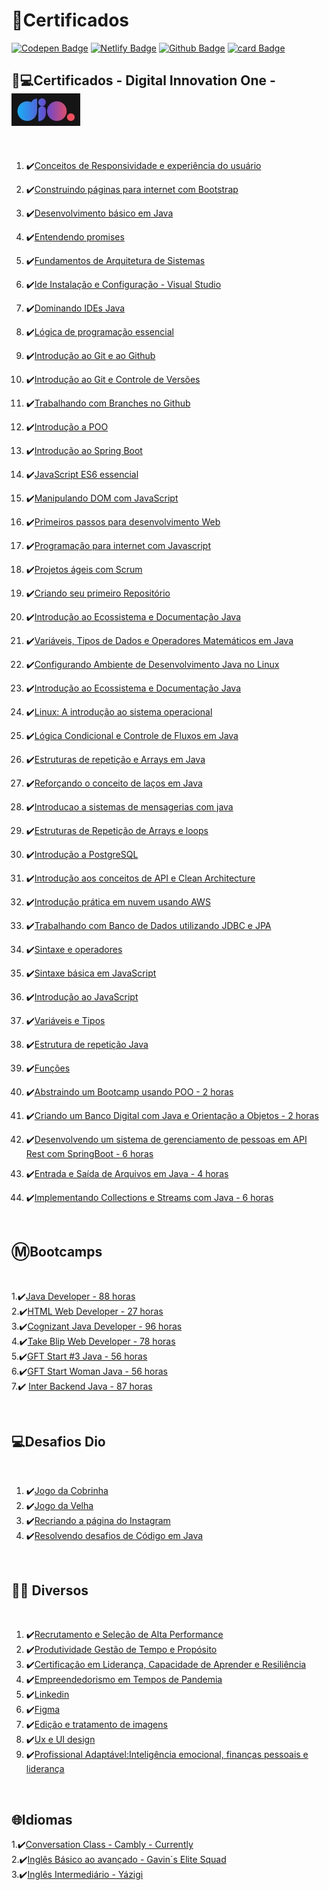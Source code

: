 # 📜Certificados


[![Codepen Badge](https://img.shields.io/badge/-Codepen-black?style=flat-square&logo=Codepen&logoColor=white&link=https://codepen.io/martageraldo)](https://codepen.io/martageraldo)
[![Netlify Badge](https://img.shields.io/badge/-Netlify-00C7B7?style=social-square&logo=netlify&logoColor=white)](https://martageraldo.netlify.app/) [![Github Badge](https://img.shields.io/badge/GitHub--000?style=social&logo=Github&logoColor=&link=https://github.com/MGBrave)](https://github.com/MGBrave) [![card Badge](https://img.shields.io/badge/-Hotmail-0078D4??style=flat-square&logo=microsoft-outlook&logoColor=white&link=mailto:mggeraldo@hotmail.com)](mailto:mggeraldo@hotmail.com) 
<br>

## 🧠💻Certificados -  Digital Innovation One - ![Image](https://github.com/MGBrave/certificados/blob/main/logo%20dio.jpg?raw=true)  
<br>

1. ✔️[Conceitos de Responsividade e experiência do usuário](https://github.com/MGBrave/certificados/blob/main/certificados/1conceitos%20responsividade%20e%20experiencia%20do%20usu%C3%A1rio.pdf)

2. ✔️[Construindo páginas para internet com Bootstrap](https://github.com/MGBrave/certificados/blob/main/certificados/2Construindo%páginas%para%internet%com%Bootstrap.pdf)

3. ✔️[Desenvolvimento básico em  Java](https://github.com/MGBrave/certificados/blob/main/certificados/3Desenvolvimento%Básico%em%Java.pdf)

4. ✔️[Entendendo promises](https://github.com/MGBrave/certificados/blob/main/certificados/5Entendendo%promises.pdf)

5. ✔️[Fundamentos de Arquitetura de Sistemas](https://github.com/MGBrave/certificados/blob/main/certificados/6Fundamentos%de%Arquitetura%de%Sistemas.pdf)

6. ✔️[Ide Instalação e Configuração - Visual Studio](https://github.com/MGBrave/certificados/blob/main/certificados/7IDE%Instalação%e%Configuração%(Visual%Studio%Code).pdf)

7. ✔️[Dominando IDEs Java](https://github.com/MGBrave/certificados/blob/main/certificados/8Dominando%IDEs%Java.pdf)

8. ✔️[Lógica de programação essencial](https://github.com/MGBrave/certificados/blob/main/certificados/9Lógica%de%Programação%Essencial.pdf)

9. ✔️[Introdução  ao Git e ao Github](https://github.com/MGBrave/certificados/blob/main/certificados/11Introdução%ao%Git%e%ao%GitHub.pdf)

10. ✔️[Introdução ao Git e Controle de Versões](https://github.com/MGBrave/certificados/blob/main/certificados/12Introdução%ao%Git%e%Controle%de%Versões.pdf)

11. ✔️[Trabalhando  com Branches no Github](https://github.com/MGBrave/certificados/blob/main/certificados/13Trabalhando%com%Branches%no%Github.pdf)

12. ✔️[Introdução a POO](https://github.com/MGBrave/certificados/blob/main/certificados/14introdução%a%POO.pdf)

13. ✔️[Introdução ao Spring Boot](https://github.com/MGBrave/certificados/blob/main/certificados/15Introdução%ao%Spring%Boot.pdf)

14. ✔️[JavaScript ES6 essencial](https://github.com/MGBrave/certificados/blob/main/certificados/16JavaScript%ES6%essencial.pdf)

15. ✔️[Manipulando DOM com JavaScript](https://github.com/MGBrave/certificados/blob/main/certificados/17Manipulando%a%D.O.M.%com%Javascript.pdf)

16. ✔️[Primeiros passos para desenvolvimento Web](https://github.com/MGBrave/certificados/blob/main/certificados/18Primeiros%passos%para%desenvolvimento%web.pdf)

17. ✔️[Programação para internet com Javascript](https://github.com/MGBrave/certificados/blob/main/certificados/19Programação%para%internet%com%JavaScript.pdf)

18. ✔️[Projetos ágeis com Scrum](https://github.com/MGBrave/certificados/blob/main/certificados/20projetos%ageis%com%scrum.pdf)

19. ✔️[Criando seu primeiro Repositório](https://github.com/MGBrave/certificados/blob/main/certificados/Crianco%seu%primeiro%Repositório.pdf)

20. ✔️[Introdução ao Ecossistema e Documentação Java](https://github.com/MGBrave/certificados/blob/main/certificados/IntroducaoAoEcossistemaEDocumentacaoJava.pdf)
21. ✔️[Variáveis, Tipos de Dados e Operadores Matemáticos em Java](https://github.com/MGBrave/certificados/blob/main/certificados/Vari%C3%A1veis%2C%20Tipos%20de%20Dados%20e%20Operadores%20matem%C3%A1ticos%20em%20java.pdf)
22. ✔️[Configurando Ambiente de Desenvolvimento Java no Linux](https://github.com/MGBrave/certificados/blob/main/certificados/ConfAmbDedesJavaNoLinux.pdf)
23. ✔️[Introdução ao Ecossistema e Documentação Java](https://github.com/MGBrave/certificados/blob/main/certificados/IntroducaoAoEcossistemaEDocumentacaoJava.pdf)
24. ✔️[Linux: A introdução ao sistema operacional](https://github.com/MGBrave/certificados/blob/main/certificados/Linux%20A%20introdu%C3%A7%C3%A3o%20ao%20sistema%20operacional.pdf)
25. ✔️[Lógica Condicional e Controle de Fluxos em Java](https://github.com/MGBrave/certificados/blob/main/certificados/Logica%20Condicional%20e%20controle%20de%20fluxos%20em%20Java.pdf)
26. ✔️[Estruturas de repetição e Arrays em Java](https://github.com/MGBrave/certificados/blob/main/certificados/Estruturas%20de%20Repeti%C3%A7%C3%A3o%20de%20Arrays%20e%20loops.pdf)
27. ✔️[Reforçando o conceito de laços em Java](https://github.com/MGBrave/certificados/blob/main/certificados/Refor%C3%A7ando%20o%20conceito%20de%20la%C3%A7os%20em%20java.pdf)
28. ✔️[Introducao a sistemas de mensagerias com java](https://github.com/MGBrave/certificados/blob/main/certificados/Introducaoa%20sistemas%20de%20mensagerias%20com%20java.pdf)
29. ✔️[Estruturas de Repetição de Arrays e loops](https://github.com/MGBrave/certificados/blob/main/certificados/Estruturas%20de%20Repeti%C3%A7%C3%A3o%20de%20Arrays%20e%20loops.pdf)
30. ✔️[Introdução a PostgreSQL](https://github.com/MGBrave/certificados/blob/main/certificados/Introdu%C3%A7%C3%A3o%20a%20PostgreSQL.pdf)
31. ✔️[Introdução aos conceitos de API e Clean Architecture](https://github.com/MGBrave/certificados/blob/main/certificados/Introdu%C3%A7%C3%A3o%20aos%20conceitos%20de%20API%20e%20Clean%20Architecture.pdf)
32. ✔️[Introdução prática em nuvem usando AWS](https://github.com/MGBrave/certificados/blob/main/certificados/Introdu%C3%A7%C3%A3o%20pr%C3%A1tica%20em%20nuvem%20usando%20AWS.pdf)
33. ✔️[Trabalhando com Banco de Dados utilizando JDBC e JPA](https://github.com/MGBrave/certificados/blob/main/certificados/Trabalhando%20com%20Banco%20de%20Dados%20utilizando%20JDBC%20e%20JPA.pdf)
34. ✔️[Sintaxe e operadores](https://github.com/MGBrave/certificados/blob/main/certificados/sintaxe%20e%20operadores.pdf)
35. ✔️[Sintaxe básica em JavaScript](https://github.com/MGBrave/certificados/blob/main/certificados/sintaxe%20basica%20em%20javascript.pdf)
36. ✔️[Introdução ao JavaScript](https://github.com/MGBrave/certificados/blob/main/certificados/sintaxe%20basica%20em%20javascript.pdf) 
37. ✔️[Variáveis e Tipos](https://github.com/MGBrave/certificados/blob/main/certificados/Vari%C3%A1veis%20e%20tipos.pdf) 
38. ✔️[Estrutura de repetição Java](https://github.com/MGBrave/certificados/blob/main/certificados/Estruturas%20de%20Repeticao%20em%20java-Introducao.pdf)
39. ✔️[Funções](https://github.com/MGBrave/certificados/blob/main/certificados/Fun%C3%A7%C3%B5es.pdf)
40. ✔️[Abstraindo um Bootcamp usando POO - 2 horas ](https://github.com/MGBrave/certificados/blob/main/certificados/Abstraindo%20um%20Bootcamp%20usando%20POO2hr.pdf)
41. ✔️[Criando um Banco Digital com Java e Orientação a Objetos - 2 horas ](https://github.com/MGBrave/certificados/blob/main/certificados/Criando%20um%20Banco%20Digital%20com%20Java%20e%20Orienta%C3%A7%C3%A3o%20a%20Objetos.pdf)
42. ✔️[Desenvolvendo um sistema de gerenciamento de pessoas em API Rest com SpringBoot - 6 horas ](https://github.com/MGBrave/certificados/blob/main/certificados/Desenvolvendo%20um%20sistema%20de%20gerenciamento%20de%20pessoas%20em%20API%20Rest%20com%20SpringBoot%206%20hr.pdf) <br>
43. ✔️[Entrada e Saída de Arquivos em Java  - 4 horas ](https://github.com/MGBrave/certificados/blob/main/certificados/Entrada%20e%20Sa%C3%ADda%20de%20Arquivos%20em%20Java%204hr.pdf)

44. ✔️[Implementando Collections e Streams com Java - 6 horas](https://github.com/MGBrave/certificados/blob/main/certificados/Implementando%20Collections%20e%20Streams%20com%20Java.pdf)





<br>

## Ⓜ️Bootcamps

<br>

1.✔️[Java Developer - 88 horas](https://github.com/MGBrave/certificados/blob/main/certificados/bootcamps/Amdocs.pdf) <br>
2.✔️[HTML Web Developer - 27 horas](https://github.com/MGBrave/certificados/blob/main/certificados/bootcamps/Frontend.pdf) <br>
3.✔️[Cognizant Java Developer - 96 horas](https://github.com/MGBrave/certificados/blob/main/certificados/bootcamps/Cognizant%20Java%20Developer.pdf) <br>
4.✔️[Take Blip Web Developer - 78 horas](https://github.com/MGBrave/certificados/blob/main/certificados/bootcamps/takeblip0673E624.pdf) <br>
5.✔️[GFT Start #3 Java - 56 horas](https://github.com/MGBrave/certificados/blob/main/certificados/bootcamps/GFTStart.pdf) <br>
6.✔️[GFT Start Woman Java - 56 horas](https://github.com/MGBrave/certificados/blob/main/certificados/bootcamps/GFTStart.pdf) <br>
7.✔️ [Inter Backend Java - 87 horas](https://github.com/MGBrave/certificados/blob/main/certificados/bootcamps/InterDIO%20-%20Certificado.pdf) <br> 



   <br>

## 💻Desafios Dio

<br>

1. ✔️[Jogo da Cobrinha](https://github.com/MGBrave/certificados/blob/main/certificados/jogodacobrinhaDio.pdf)
2. ✔️[Jogo da Velha](https://github.com/MGBrave/certificados/blob/main/certificados/jogoDaVelha.pdf) 
3. ✔️[Recriando a página do Instagram](https://github.com/MGBrave/certificados/blob/main/certificados/recriando%página%do%instagram.pdf) 
4. ✔️[Resolvendo desafios de Código em Java](https://github.com/MGBrave/certificados/blob/main/certificados/resolvendoDesafiosDeCodigoEmJava.pdf) 


<br>

## 👩‍💻 Diversos

<br>

1. ✔️[Recrutamento e Seleção de Alta Performance](https://github.com/MGBrave/certificados/blob/main/certificados/Recrutamento%e%Seleção%de%Alta%performance.png)
2. ✔️[Produtividade Gestão de Tempo e Propósito](https://github.com/MGBrave/certificados/blob/main/certificados/Produtividade%Gestão%do%Tempo%e%Propósito.pdf)
3. ✔️[Certificação em Liderança, Capacidade de Aprender e Resiliência](https://github.com/MGBrave/certificados/blob/main/certificados/Certificação%em%Liderança,%Capacidade%de%Aprender%e%Resiliência.pdf)
4. ✔️[Empreendedorismo em Tempos de Pandemia](https://github.com/MGBrave/certificados/blob/main/certificados/Empreendedorismo%em%tempos%de%pandemia.pdf)
5. ✔️[Linkedin](https://github.com/MGBrave/certificados/blob/main/certificados/Linkedin.pdf)
6. ✔️[Figma](https://github.com/MGBrave/certificados/blob/main/certificados/10Figma.pdf)
7. ✔️[Edição e tratamento de imagens](https://github.com/MGBrave/certificados/blob/main/certificados/4Edição_e_tratamento_de_imagens.pdf)
8. ✔️[Ux e UI design](https://github.com/MGBrave/certificados/blob/main/certificados/21UX%e%UI%design%Tim.pdf)
9. ✔️[Profissional Adaptável:Inteligência emocional, finanças pessoais e liderança](https://github.com/MGBrave/certificados/blob/main/certificados/profissionalAdaptavel.pdf)
<br>

## 🌐Idiomas
1.✔️[Conversation Class - Cambly - Currently]()<br>
2.✔️[Inglês Básico ao avançado - Gavin´s Elite Squad](https://github.com/MGBrave/certificados/blob/main/certificados/languages/gavin%20ellit%20squad.pdf)<br>
3.✔️[Inglês Intermediário - Yázigi](https://github.com/MGBrave/certificados/blob/main/certificados/languages/inter2010.jpg)

<br>



